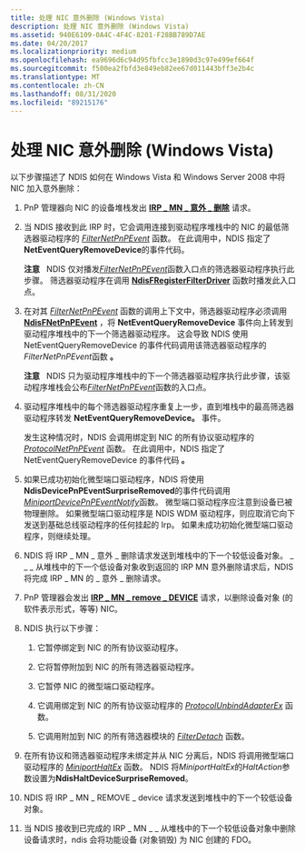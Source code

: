 ```yaml
---
title: 处理 NIC 意外删除 (Windows Vista)
description: 处理 NIC 意外删除 (Windows Vista)
ms.assetid: 940E6109-0A4C-4F4C-8201-F28BB789D7AE
ms.date: 04/20/2017
ms.localizationpriority: medium
ms.openlocfilehash: ea9696d6c94d95fbfcc3e1890d3c97e499ef664f
ms.sourcegitcommit: f500ea2fbfd3e849eb82ee67d011443bff3e2b4c
ms.translationtype: MT
ms.contentlocale: zh-CN
ms.lasthandoff: 08/31/2020
ms.locfileid: "89215176"
---
```

# <a name="processing-the-surprise-removal-of-a-nic-windows-vista"></a>处理 NIC 意外删除 (Windows Vista)





以下步骤描述了 NDIS 如何在 Windows Vista 和 Windows Server 2008 中将 NIC 加入意外删除：

1.  PnP 管理器向 NIC 的设备堆栈发出 [**IRP \_ MN \_ 意外 \_ 删除**](../kernel/irp-mn-surprise-removal.md) 请求。

2.  当 NDIS 接收到此 IRP 时，它会调用连接到驱动程序堆栈中的 NIC 的最低筛选器驱动程序的 [*FilterNetPnPEvent*](/windows-hardware/drivers/ddi/ndis/nc-ndis-filter_net_pnp_event) 函数。 在此调用中，NDIS 指定了 **NetEventQueryRemoveDevice**的事件代码。

    **注意**   NDIS 仅对播发[*FilterNetPnPEvent*](/windows-hardware/drivers/ddi/ndis/nc-ndis-filter_net_pnp_event)函数入口点的筛选器驱动程序执行此步骤。 筛选器驱动程序在调用 [**NdisFRegisterFilterDriver**](/windows-hardware/drivers/ddi/ndis/nf-ndis-ndisfregisterfilterdriver) 函数时播发此入口点。

     

3.  在对其 [*FilterNetPnPEvent*](/windows-hardware/drivers/ddi/ndis/nc-ndis-filter_net_pnp_event) 函数的调用上下文中，筛选器驱动程序必须调用 [**NdisFNetPnPEvent**](/windows-hardware/drivers/ddi/ndis/nf-ndis-ndisfnetpnpevent) ，将 **NetEventQueryRemoveDevice** 事件向上转发到驱动程序堆栈中的下一个筛选器驱动程序。 这会导致 NDIS 使用 NetEventQueryRemoveDevice 的事件代码调用该筛选器驱动程序的*FilterNetPnPEvent*函数 **。**

    **注意**   NDIS 只为驱动程序堆栈中的下一个筛选器驱动程序执行此步骤，该驱动程序堆栈会公布[*FilterNetPnPEvent*](/windows-hardware/drivers/ddi/ndis/nc-ndis-filter_net_pnp_event)函数的入口点。

     

4.  驱动程序堆栈中的每个筛选器驱动程序重复上一步，直到堆栈中的最高筛选器驱动程序转发 **NetEventQueryRemoveDevice。** 事件。

    发生这种情况时，NDIS 会调用绑定到 NIC 的所有协议驱动程序的 [*ProtocolNetPnPEvent*](/windows-hardware/drivers/ddi/ndis/nc-ndis-protocol_net_pnp_event) 函数。 在此调用中，NDIS 指定了 NetEventQueryRemoveDevice 的事件代码 **。**

5.  如果已成功初始化微型端口驱动程序，NDIS 将使用**NdisDevicePnPEventSurpriseRemoved**的事件代码调用[*MiniportDevicePnPEventNotify*](/windows-hardware/drivers/ddi/ndis/nc-ndis-miniport_device_pnp_event_notify)函数。 微型端口驱动程序应注意到设备已被物理删除。 如果微型端口驱动程序是 NDIS WDM 驱动程序，则应取消它向下发送到基础总线驱动程序的任何挂起的 Irp。 如果未成功初始化微型端口驱动程序，则继续处理。

6.  NDIS 将 IRP \_ MN \_ 意外 \_ 删除请求发送到堆栈中的下一个较低设备对象。 \_ \_ \_ 从堆栈中的下一个低设备对象收到返回的 IRP MN 意外删除请求后，NDIS 将完成 IRP \_ MN 的 \_ 意外 \_ 删除请求。

7.  PnP 管理器会发出 [**IRP \_ MN \_ remove \_ DEVICE**](../kernel/irp-mn-remove-device.md) 请求，以删除设备对象 (的软件表示形式，等等) NIC。

8.  NDIS 执行以下步骤：

    1.  它暂停绑定到 NIC 的所有协议驱动程序。

    2.  它将暂停附加到 NIC 的所有筛选器驱动程序。

    3.  它暂停 NIC 的微型端口驱动程序。

    4.  它调用绑定到 NIC 的所有协议驱动程序的 [*ProtocolUnbindAdapterEx*](/windows-hardware/drivers/ddi/ndis/nc-ndis-protocol_unbind_adapter_ex) 函数。

    5.  它调用附加到 NIC 的所有筛选器模块的 [*FilterDetach*](/windows-hardware/drivers/ddi/ndis/nc-ndis-filter_detach) 函数。

9.  在所有协议和筛选器驱动程序未绑定并从 NIC 分离后，NDIS 将调用微型端口驱动程序的 [*MiniportHaltEx*](/windows-hardware/drivers/ddi/ndis/nc-ndis-miniport_halt) 函数。 NDIS 将*MiniportHaltEx*的*HaltAction*参数设置为**NdisHaltDeviceSurpriseRemoved**。

10. NDIS 将 IRP \_ MN \_ REMOVE \_ device 请求发送到堆栈中的下一个较低设备对象。

11. 当 NDIS 接收到已完成的 IRP \_ MN \_ \_ 从堆栈中的下一个较低设备对象中删除设备请求时，ndis 会将功能设备 (对象销毁) 为 NIC 创建的 FDO。

 

